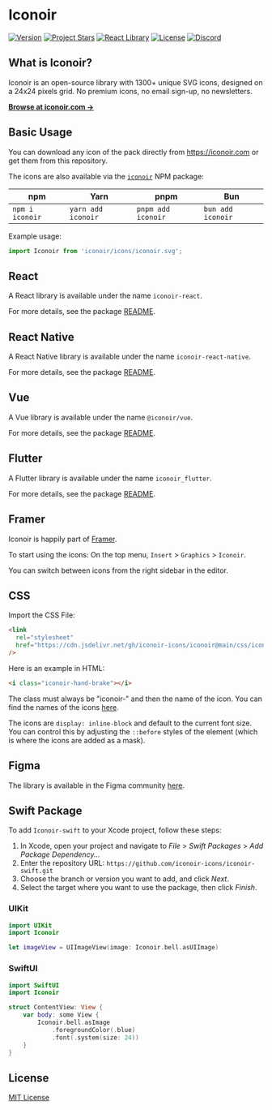 # Iconoir

[![Version](https://img.shields.io/github/v/release/iconoir-icons/iconoir?style=flat-square)](https://github.com/iconoir-icons/iconoir/releases)
[![Project Stars](https://img.shields.io/github/stars/iconoir-icons/iconoir?style=flat-square)](https://github.com/iconoir-icons/iconoir)
[![React Library](https://img.shields.io/npm/dm/iconoir-react?color=98E8F3&label=react&style=flat-square)](https://www.npmjs.com/package/iconoir-react)
[![License](https://img.shields.io/github/license/iconoir-icons/iconoir?style=flat-square)](https://github.com/iconoir-icons/iconoir/blob/main/LICENSE)
[![Discord](https://img.shields.io/discord/998909400234348615?color=5865f2&label=Discord&style=flat-square)](https://discord.gg/txXcKCAmKW)

## What is Iconoir?

Iconoir is an open-source library with 1300+ unique SVG icons, designed on a 24x24 pixels grid. No premium icons, no email sign-up, no newsletters.

<a href="https://iconoir.com"><strong>Browse at iconoir.com &rarr;</strong></a>

## Basic Usage

You can download any icon of the pack directly from https://iconoir.com or get them from this repository.

The icons are also available via the [`iconoir`](https://www.npmjs.com/package/iconoir) NPM package:

| npm             | Yarn               | pnpm               | Bun               |
| --------------- | ------------------ | ------------------ | ----------------- |
| `npm i iconoir` | `yarn add iconoir` | `pnpm add iconoir` | `bun add iconoir` |

Example usage:

```js
import Iconoir from 'iconoir/icons/iconoir.svg';
```

## React

A React library is available under the name `iconoir-react`.

For more details, see the package [README](./packages/iconoir-react).

## React Native

A React Native library is available under the name `iconoir-react-native`.

For more details, see the package [README](./packages/iconoir-react-native).

## Vue

A Vue library is available under the name `@iconoir/vue`.

For more details, see the package [README](./packages/iconoir-vue).

## Flutter

A Flutter library is available under the name `iconoir_flutter`.

For more details, see the package [README](./packages/iconoir-flutter).

## Framer

Iconoir is happily part of [Framer](https://framer.com).

To start using the icons: On the top menu, `Insert` > `Graphics` > `Iconoir`.

You can switch between icons from the right sidebar in the editor.

## CSS

Import the CSS File:

```html
<link
  rel="stylesheet"
  href="https://cdn.jsdelivr.net/gh/iconoir-icons/iconoir@main/css/iconoir.css"
/>
```

Here is an example in HTML:

```html
<i class="iconoir-hand-brake"></i>
```

The class must always be "iconoir-" and then the name of the icon. You can find the names of the icons [here](https://iconoir.com).

The icons are `display: inline-block` and default to the current font size. You can control this
by adjusting the `::before` styles of the element (which is where the icons are added as a mask).

## Figma

The library is available in the Figma community [here](https://www.figma.com/community/file/983248991460488027/Iconoir-Pack).

## Swift Package

To add `Iconoir-swift` to your Xcode project, follow these steps:

1. In Xcode, open your project and navigate to _File_ > _Swift Packages_ > _Add Package Dependency..._
2. Enter the repository URL: `https://github.com/iconoir-icons/iconoir-swift.git`
3. Choose the branch or version you want to add, and click _Next_.
4. Select the target where you want to use the package, then click _Finish_.

### UIKit

```swift
import UIKit
import Iconoir

let imageView = UIImageView(image: Iconoir.bell.asUIImage)
```

### SwiftUI

```swift
import SwiftUI
import Iconoir

struct ContentView: View {
    var body: some View {
        Iconoir.bell.asImage
            .foregroundColor(.blue)
            .font(.system(size: 24))
    }
}
```

## License

[MIT License](./LICENSE)
